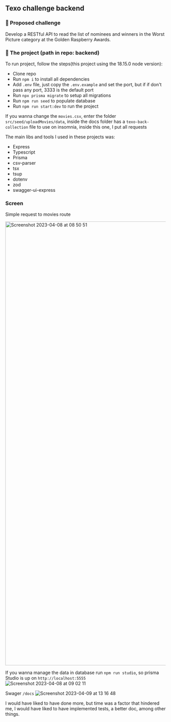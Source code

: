 ## Texo challenge backend

### 🚀 Proposed challenge

Develop a RESTful API to read the list of nominees and winners
in the Worst Picture category at the Golden Raspberry Awards.


### 📁 The project (path in repo: backend)

To run project, follow the steps(this project using the 18.15.0 node version):

* Clone repo
* Run `npm i` to install all dependencies
* Add `.env` file, just copy the `.env.example` and set the port, but if if don't pass any port, 3333 is the default port
* Run `npx prisma migrate` to setup all migrations
* Run `npm run seed` to populate database
* Run `npm run start:dev` to run the project 

If you wanna change the `movies.csv`, enter the folder `src/seed/uploadMovies/data`, inside the docs folder has a `texo-back-collection` file to use on insomnia, inside this one, I put all requests

The main libs and tools I used in these projects was:

* Express
* Typescript
* Prisma
* csv-parser
* tsx
* tsup
* dotenv
* zod
* swagger-ui-express

### Screen

Simple request to movies route

<img width="1392" alt="Screenshot 2023-04-08 at 08 50 51" src="https://user-images.githubusercontent.com/54275445/230784851-57aceb55-d4d8-4095-a0a1-c1bc867c7bc3.png">

If you wanna manage the data in database run `npm run studio`, so prisma Studio is up on `http://localhost:5555`
![Screenshot 2023-04-08 at 09 02 11](https://user-images.githubusercontent.com/54275445/230784897-1d67e13f-3b48-4df1-9e4e-dc86d1f43ffe.png)

Swager `/docs`
![Screenshot 2023-04-09 at 13 16 48](https://user-images.githubusercontent.com/54275445/230784913-91158543-6758-4f15-b5fd-aa16b80d9266.png)


I would have liked to have done more, but time was a factor that hindered me, I would have liked to have implemented tests, a better doc, among other things.
